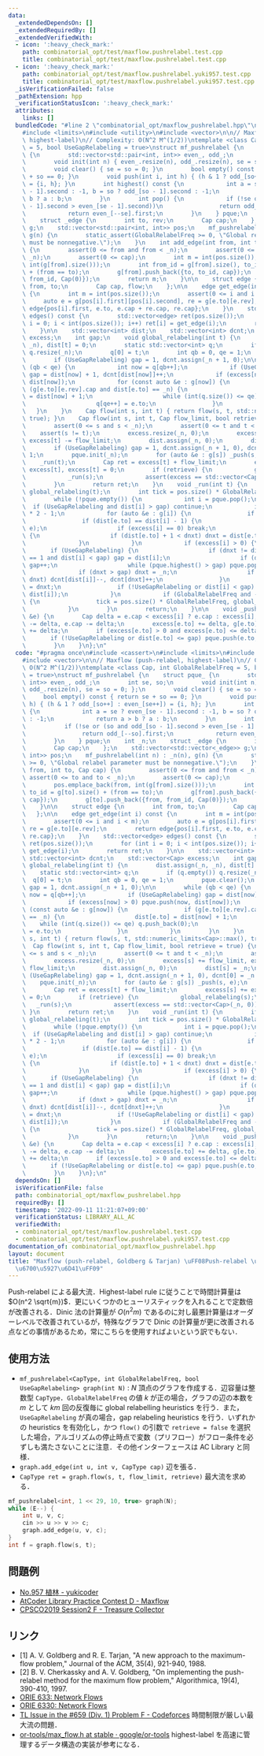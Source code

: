 ```yaml
---
data:
  _extendedDependsOn: []
  _extendedRequiredBy: []
  _extendedVerifiedWith:
  - icon: ':heavy_check_mark:'
    path: combinatorial_opt/test/maxflow.pushrelabel.test.cpp
    title: combinatorial_opt/test/maxflow.pushrelabel.test.cpp
  - icon: ':heavy_check_mark:'
    path: combinatorial_opt/test/maxflow.pushrelabel.yuki957.test.cpp
    title: combinatorial_opt/test/maxflow.pushrelabel.yuki957.test.cpp
  _isVerificationFailed: false
  _pathExtension: hpp
  _verificationStatusIcon: ':heavy_check_mark:'
  attributes:
    links: []
  bundledCode: "#line 2 \"combinatorial_opt/maxflow_pushrelabel.hpp\"\n#include <cassert>\n\
    #include <limits>\n#include <utility>\n#include <vector>\n\n// Maxflow (push-relabel,\
    \ highest-label)\n// Complexity: O(N^2 M^(1/2))\ntemplate <class Cap, int GlobalRelabelFreq\
    \ = 5, bool UseGapRelabeling = true>\nstruct mf_pushrelabel {\n    struct pque_\
    \ {\n        std::vector<std::pair<int, int>> even_, odd_;\n        int se, so;\n\
    \        void init(int n) { even_.resize(n), odd_.resize(n), se = so = 0; };\n\
    \        void clear() { se = so = 0; }\n        bool empty() const { return se\
    \ + so == 0; }\n        void push(int i, int h) { (h & 1 ? odd_[so++] : even_[se++])\
    \ = {i, h}; }\n        int highest() const {\n            int a = se ? even_[se\
    \ - 1].second : -1, b = so ? odd_[so - 1].second : -1;\n            return a >\
    \ b ? a : b;\n        }\n        int pop() {\n            if (!se or (so and odd_[so\
    \ - 1].second > even_[se - 1].second))\n                return odd_[--so].first;\n\
    \            return even_[--se].first;\n        }\n    } pque;\n    int _n;\n\
    \    struct _edge {\n        int to, rev;\n        Cap cap;\n    };\n    std::vector<std::vector<_edge>>\
    \ g;\n    std::vector<std::pair<int, int>> pos;\n    mf_pushrelabel(int n) : _n(n),\
    \ g(n) {\n        static_assert(GlobalRelabelFreq >= 0, \"Global relabel parameter\
    \ must be nonnegative.\");\n    }\n    int add_edge(int from, int to, Cap cap)\
    \ {\n        assert(0 <= from and from < _n);\n        assert(0 <= to and to <\
    \ _n);\n        assert(0 <= cap);\n        int m = int(pos.size());\n        pos.emplace_back(from,\
    \ int(g[from].size()));\n        int from_id = g[from].size(), to_id = g[to].size()\
    \ + (from == to);\n        g[from].push_back({to, to_id, cap});\n        g[to].push_back({from,\
    \ from_id, Cap(0)});\n        return m;\n    }\n\n    struct edge {\n        int\
    \ from, to;\n        Cap cap, flow;\n    };\n\n    edge get_edge(int i) const\
    \ {\n        int m = int(pos.size());\n        assert(0 <= i and i < m);\n   \
    \     auto e = g[pos[i].first][pos[i].second], re = g[e.to][e.rev];\n        return\
    \ edge{pos[i].first, e.to, e.cap + re.cap, re.cap};\n    }\n    std::vector<edge>\
    \ edges() const {\n        std::vector<edge> ret(pos.size());\n        for (int\
    \ i = 0; i < int(pos.size()); i++) ret[i] = get_edge(i);\n        return ret;\n\
    \    }\n\n    std::vector<int> dist;\n    std::vector<int> dcnt;\n    std::vector<Cap>\
    \ excess;\n    int gap;\n    void global_relabeling(int t) {\n        dist.assign(_n,\
    \ _n), dist[t] = 0;\n        static std::vector<int> q;\n        if (q.empty())\
    \ q.resize(_n);\n        q[0] = t;\n        int qb = 0, qe = 1;\n        pque.clear();\n\
    \        if (UseGapRelabeling) gap = 1, dcnt.assign(_n + 1, 0);\n\n        while\
    \ (qb < qe) {\n            int now = q[qb++];\n            if (UseGapRelabeling)\
    \ gap = dist[now] + 1, dcnt[dist[now]]++;\n            if (excess[now] > 0) pque.push(now,\
    \ dist[now]);\n            for (const auto &e : g[now]) {\n                if\
    \ (g[e.to][e.rev].cap and dist[e.to] == _n) {\n                    dist[e.to]\
    \ = dist[now] + 1;\n                    while (int(q.size()) <= qe) q.push_back(0);\n\
    \                    q[qe++] = e.to;\n                }\n            }\n     \
    \   }\n    }\n    Cap flow(int s, int t) { return flow(s, t, std::numeric_limits<Cap>::max(),\
    \ true); }\n    Cap flow(int s, int t, Cap flow_limit, bool retrieve = true) {\n\
    \        assert(0 <= s and s < _n);\n        assert(0 <= t and t < _n);\n    \
    \    assert(s != t);\n        excess.resize(_n, 0);\n        excess[s] += flow_limit,\
    \ excess[t] -= flow_limit;\n        dist.assign(_n, 0);\n        dist[s] = _n;\n\
    \        if (UseGapRelabeling) gap = 1, dcnt.assign(_n + 1, 0), dcnt[0] = _n -\
    \ 1;\n        pque.init(_n);\n        for (auto &e : g[s]) _push(s, e);\n    \
    \    _run(t);\n        Cap ret = excess[t] + flow_limit;\n        excess[s] +=\
    \ excess[t], excess[t] = 0;\n        if (retrieve) {\n            global_relabeling(s);\n\
    \            _run(s);\n            assert(excess == std::vector<Cap>(_n, 0));\n\
    \        }\n        return ret;\n    }\n    void _run(int t) {\n        if (GlobalRelabelFreq)\
    \ global_relabeling(t);\n        int tick = pos.size() * GlobalRelabelFreq;\n\
    \        while (!pque.empty()) {\n            int i = pque.pop();\n          \
    \  if (UseGapRelabeling and dist[i] > gap) continue;\n            int dnxt = _n\
    \ * 2 - 1;\n            for (auto &e : g[i]) {\n                if (!e.cap) continue;\n\
    \                if (dist[e.to] == dist[i] - 1) {\n                    _push(i,\
    \ e);\n                    if (excess[i] == 0) break;\n                } else\
    \ {\n                    if (dist[e.to] + 1 < dnxt) dnxt = dist[e.to] + 1;\n \
    \               }\n            }\n            if (excess[i] > 0) {\n         \
    \       if (UseGapRelabeling) {\n                    if (dnxt != dist[i] and dcnt[dist[i]]\
    \ == 1 and dist[i] < gap) gap = dist[i];\n                    if (dnxt == gap)\
    \ gap++;\n                    while (pque.highest() > gap) pque.pop();\n     \
    \               if (dnxt > gap) dnxt = _n;\n                    if (dist[i] !=\
    \ dnxt) dcnt[dist[i]]--, dcnt[dnxt]++;\n                }\n                dist[i]\
    \ = dnxt;\n                if (!UseGapRelabeling or dist[i] < gap) pque.push(i,\
    \ dist[i]);\n            }\n            if (GlobalRelabelFreq and --tick == 0)\
    \ {\n                tick = pos.size() * GlobalRelabelFreq, global_relabeling(t);\n\
    \            }\n        }\n        return;\n    }\n\n    void _push(int i, _edge\
    \ &e) {\n        Cap delta = e.cap < excess[i] ? e.cap : excess[i];\n        excess[i]\
    \ -= delta, e.cap -= delta;\n        excess[e.to] += delta, g[e.to][e.rev].cap\
    \ += delta;\n        if (excess[e.to] > 0 and excess[e.to] <= delta) {\n     \
    \       if (!UseGapRelabeling or dist[e.to] <= gap) pque.push(e.to, dist[e.to]);\n\
    \        }\n    }\n};\n"
  code: "#pragma once\n#include <cassert>\n#include <limits>\n#include <utility>\n\
    #include <vector>\n\n// Maxflow (push-relabel, highest-label)\n// Complexity:\
    \ O(N^2 M^(1/2))\ntemplate <class Cap, int GlobalRelabelFreq = 5, bool UseGapRelabeling\
    \ = true>\nstruct mf_pushrelabel {\n    struct pque_ {\n        std::vector<std::pair<int,\
    \ int>> even_, odd_;\n        int se, so;\n        void init(int n) { even_.resize(n),\
    \ odd_.resize(n), se = so = 0; };\n        void clear() { se = so = 0; }\n   \
    \     bool empty() const { return se + so == 0; }\n        void push(int i, int\
    \ h) { (h & 1 ? odd_[so++] : even_[se++]) = {i, h}; }\n        int highest() const\
    \ {\n            int a = se ? even_[se - 1].second : -1, b = so ? odd_[so - 1].second\
    \ : -1;\n            return a > b ? a : b;\n        }\n        int pop() {\n \
    \           if (!se or (so and odd_[so - 1].second > even_[se - 1].second))\n\
    \                return odd_[--so].first;\n            return even_[--se].first;\n\
    \        }\n    } pque;\n    int _n;\n    struct _edge {\n        int to, rev;\n\
    \        Cap cap;\n    };\n    std::vector<std::vector<_edge>> g;\n    std::vector<std::pair<int,\
    \ int>> pos;\n    mf_pushrelabel(int n) : _n(n), g(n) {\n        static_assert(GlobalRelabelFreq\
    \ >= 0, \"Global relabel parameter must be nonnegative.\");\n    }\n    int add_edge(int\
    \ from, int to, Cap cap) {\n        assert(0 <= from and from < _n);\n       \
    \ assert(0 <= to and to < _n);\n        assert(0 <= cap);\n        int m = int(pos.size());\n\
    \        pos.emplace_back(from, int(g[from].size()));\n        int from_id = g[from].size(),\
    \ to_id = g[to].size() + (from == to);\n        g[from].push_back({to, to_id,\
    \ cap});\n        g[to].push_back({from, from_id, Cap(0)});\n        return m;\n\
    \    }\n\n    struct edge {\n        int from, to;\n        Cap cap, flow;\n \
    \   };\n\n    edge get_edge(int i) const {\n        int m = int(pos.size());\n\
    \        assert(0 <= i and i < m);\n        auto e = g[pos[i].first][pos[i].second],\
    \ re = g[e.to][e.rev];\n        return edge{pos[i].first, e.to, e.cap + re.cap,\
    \ re.cap};\n    }\n    std::vector<edge> edges() const {\n        std::vector<edge>\
    \ ret(pos.size());\n        for (int i = 0; i < int(pos.size()); i++) ret[i] =\
    \ get_edge(i);\n        return ret;\n    }\n\n    std::vector<int> dist;\n   \
    \ std::vector<int> dcnt;\n    std::vector<Cap> excess;\n    int gap;\n    void\
    \ global_relabeling(int t) {\n        dist.assign(_n, _n), dist[t] = 0;\n    \
    \    static std::vector<int> q;\n        if (q.empty()) q.resize(_n);\n      \
    \  q[0] = t;\n        int qb = 0, qe = 1;\n        pque.clear();\n        if (UseGapRelabeling)\
    \ gap = 1, dcnt.assign(_n + 1, 0);\n\n        while (qb < qe) {\n            int\
    \ now = q[qb++];\n            if (UseGapRelabeling) gap = dist[now] + 1, dcnt[dist[now]]++;\n\
    \            if (excess[now] > 0) pque.push(now, dist[now]);\n            for\
    \ (const auto &e : g[now]) {\n                if (g[e.to][e.rev].cap and dist[e.to]\
    \ == _n) {\n                    dist[e.to] = dist[now] + 1;\n                \
    \    while (int(q.size()) <= qe) q.push_back(0);\n                    q[qe++]\
    \ = e.to;\n                }\n            }\n        }\n    }\n    Cap flow(int\
    \ s, int t) { return flow(s, t, std::numeric_limits<Cap>::max(), true); }\n  \
    \  Cap flow(int s, int t, Cap flow_limit, bool retrieve = true) {\n        assert(0\
    \ <= s and s < _n);\n        assert(0 <= t and t < _n);\n        assert(s != t);\n\
    \        excess.resize(_n, 0);\n        excess[s] += flow_limit, excess[t] -=\
    \ flow_limit;\n        dist.assign(_n, 0);\n        dist[s] = _n;\n        if\
    \ (UseGapRelabeling) gap = 1, dcnt.assign(_n + 1, 0), dcnt[0] = _n - 1;\n    \
    \    pque.init(_n);\n        for (auto &e : g[s]) _push(s, e);\n        _run(t);\n\
    \        Cap ret = excess[t] + flow_limit;\n        excess[s] += excess[t], excess[t]\
    \ = 0;\n        if (retrieve) {\n            global_relabeling(s);\n         \
    \   _run(s);\n            assert(excess == std::vector<Cap>(_n, 0));\n       \
    \ }\n        return ret;\n    }\n    void _run(int t) {\n        if (GlobalRelabelFreq)\
    \ global_relabeling(t);\n        int tick = pos.size() * GlobalRelabelFreq;\n\
    \        while (!pque.empty()) {\n            int i = pque.pop();\n          \
    \  if (UseGapRelabeling and dist[i] > gap) continue;\n            int dnxt = _n\
    \ * 2 - 1;\n            for (auto &e : g[i]) {\n                if (!e.cap) continue;\n\
    \                if (dist[e.to] == dist[i] - 1) {\n                    _push(i,\
    \ e);\n                    if (excess[i] == 0) break;\n                } else\
    \ {\n                    if (dist[e.to] + 1 < dnxt) dnxt = dist[e.to] + 1;\n \
    \               }\n            }\n            if (excess[i] > 0) {\n         \
    \       if (UseGapRelabeling) {\n                    if (dnxt != dist[i] and dcnt[dist[i]]\
    \ == 1 and dist[i] < gap) gap = dist[i];\n                    if (dnxt == gap)\
    \ gap++;\n                    while (pque.highest() > gap) pque.pop();\n     \
    \               if (dnxt > gap) dnxt = _n;\n                    if (dist[i] !=\
    \ dnxt) dcnt[dist[i]]--, dcnt[dnxt]++;\n                }\n                dist[i]\
    \ = dnxt;\n                if (!UseGapRelabeling or dist[i] < gap) pque.push(i,\
    \ dist[i]);\n            }\n            if (GlobalRelabelFreq and --tick == 0)\
    \ {\n                tick = pos.size() * GlobalRelabelFreq, global_relabeling(t);\n\
    \            }\n        }\n        return;\n    }\n\n    void _push(int i, _edge\
    \ &e) {\n        Cap delta = e.cap < excess[i] ? e.cap : excess[i];\n        excess[i]\
    \ -= delta, e.cap -= delta;\n        excess[e.to] += delta, g[e.to][e.rev].cap\
    \ += delta;\n        if (excess[e.to] > 0 and excess[e.to] <= delta) {\n     \
    \       if (!UseGapRelabeling or dist[e.to] <= gap) pque.push(e.to, dist[e.to]);\n\
    \        }\n    }\n};\n"
  dependsOn: []
  isVerificationFile: false
  path: combinatorial_opt/maxflow_pushrelabel.hpp
  requiredBy: []
  timestamp: '2022-09-11 11:21:07+09:00'
  verificationStatus: LIBRARY_ALL_AC
  verifiedWith:
  - combinatorial_opt/test/maxflow.pushrelabel.test.cpp
  - combinatorial_opt/test/maxflow.pushrelabel.yuki957.test.cpp
documentation_of: combinatorial_opt/maxflow_pushrelabel.hpp
layout: document
title: "Maxflow (push-relabel, Goldberg & Tarjan) \uFF08Push-relabel \u306B\u3088\u308B\
  \u6700\u5927\u6D41\uFF09"
---
```


Push-relabel による最大流．Highest-label rule に従うことで時間計算量は $O(n^2 \sqrt{m})$．更にいくつかのヒューリスティックを入れることで定数倍が改善される．Dinic 法の計算量が $O(n^2 m)$ であるのに対し最悪計算量はオーダーレベルで改善されているが，特殊なグラフで Dinic の計算量が更に改善される点などの事情があるため，常にこちらを使用すればよいという訳でもない．

## 使用方法

- `mf_pushrelabel<CapType, int GlobalRelabelFreq, bool UseGapRelabeling> graph(int N)` : $N$ 頂点のグラフを作成する．辺容量は整数型 `CapType`．`GlobalRelabelFreq` の値 $k$ が正の場合，グラフの辺の本数を $m$ として $km$ 回の反復毎に global relabelling heuristics を行う．また，`UseGapRelabeling` が真の場合，gap relabeling heuristics を行う．いずれかの heuristics を有効化し，かつ `flow()` の引数で `retrieve = false` を選択した場合，アルゴリズムの停止時点で変数（プリフロー）がフロー条件を必ずしも満たさないことに注意．その他インターフェースは AC Library と同様．
- `graph.add_edge(int u, int v, CapType cap)` 辺を張る．
- `CapType ret = graph.flow(s, t, flow_limit, retrieve)` 最大流を求める．

```cpp
mf_pushrelabel<int, 1 << 29, 10, true> graph(N);
while (E--) {
    int u, v, c;
    cin >> u >> v >> c;
    graph.add_edge(u, v, c);
}
int f = graph.flow(s, t);
```

## 問題例

- [No.957 植林 - yukicoder](https://yukicoder.me/problems/no/957)
- [AtCoder Library Practice Contest D - Maxflow](https://atcoder.jp/contests/practice2/tasks/practice2_d)
- [CPSCO2019 Session2 F - Treasure Collector](https://atcoder.jp/contests/cpsco2019-s2/tasks/cpsco2019_s2_f)

## リンク

- [1] A. V. Goldberg and R. E. Tarjan, "A new approach to the maximum-flow problem,"
  Journal of the ACM, 35(4), 921-940, 1988.
- [2] B. V. Cherkassky and A. V. Goldberg, "On implementing the push-relabel method for the maximum flow problem,"
  Algorithmica, 19(4), 390-410, 1997.
- [ORIE 633: Network Flows](https://people.orie.cornell.edu/dpw/orie633/)
- [ORIE 6330: Network Flows](https://people.orie.cornell.edu/dpw/orie6330/)
- [TL Issue in the #659 (Div. 1) Problem F - Codeforces](https://codeforces.com/blog/entry/80627) 時間制限が厳しい最大流の問題．
- [or-tools/max_flow.h at stable · google/or-tools](https://github.com/google/or-tools/blob/stable/ortools/graph/max_flow.h) highest-label を高速に管理するデータ構造の実装が参考になる．
